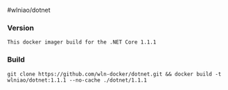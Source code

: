 ﻿#wlniao/dotnet

### Version
```
This docker imager build for the .NET Core 1.1.1
```

### Build
```
git clone https://github.com/wln-docker/dotnet.git && docker build -t wlniao/dotnet:1.1.1 --no-cache ./dotnet/1.1.1
```